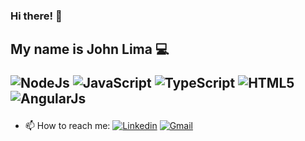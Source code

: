 ### Hi there! 👋

<h2> My name is John Lima 💻 

![NodeJs](https://img.shields.io/badge/Node.js-43853D?style=for-the-badge&logo=node.js&logoColor=white)
![JavaScript](https://img.shields.io/badge/JavaScript-323330?style=for-the-badge&logo=javascript&logoColor=F7DF1E)
![TypeScript](https://img.shields.io/badge/TypeScript-007ACC?style=for-the-badge&logo=typescript&logoColor=white)
![HTML5](https://img.shields.io/badge/HTML5-E34F26?style=for-the-badge&logo=html5&logoColor=white)
![AngularJs](https://img.shields.io/badge/AngularJS-E23237?style=for-the-badge&logo=angularjs&logoColor=white)</h2>



- 📫 How to reach me: [![Linkedin](https://img.shields.io/badge/linkedin-%230077B5.svg?&style=plastic&logo=linkedin&logoColor=white)](https://www.linkedin.com/in/johnmaclima/) 
[![Gmail](https://img.shields.io/badge/Gmail-D14836?style=plastic&logo=gmail&logoColor=white)](mailto:johnclecio.21@gmail.com)
<br><br>

